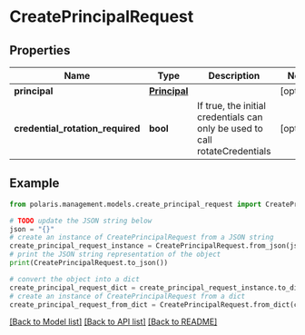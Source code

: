 <!--

 Licensed to the Apache Software Foundation (ASF) under one
 or more contributor license agreements.  See the NOTICE file
 distributed with this work for additional information
 regarding copyright ownership.  The ASF licenses this file
 to you under the Apache License, Version 2.0 (the
 "License"); you may not use this file except in compliance
 with the License.  You may obtain a copy of the License at

   http://www.apache.org/licenses/LICENSE-2.0

 Unless required by applicable law or agreed to in writing,
 software distributed under the License is distributed on an
 "AS IS" BASIS, WITHOUT WARRANTIES OR CONDITIONS OF ANY
 KIND, either express or implied.  See the License for the
 specific language governing permissions and limitations
 under the License.

-->
# CreatePrincipalRequest

## Properties

Name | Type | Description | Notes
------------ | ------------- | ------------- | -------------
**principal** | [**Principal**](Principal.md) |  | [optional] 
**credential_rotation_required** | **bool** | If true, the initial credentials can only be used to call rotateCredentials | [optional] 

## Example

```python
from polaris.management.models.create_principal_request import CreatePrincipalRequest

# TODO update the JSON string below
json = "{}"
# create an instance of CreatePrincipalRequest from a JSON string
create_principal_request_instance = CreatePrincipalRequest.from_json(json)
# print the JSON string representation of the object
print(CreatePrincipalRequest.to_json())

# convert the object into a dict
create_principal_request_dict = create_principal_request_instance.to_dict()
# create an instance of CreatePrincipalRequest from a dict
create_principal_request_from_dict = CreatePrincipalRequest.from_dict(create_principal_request_dict)
```
[[Back to Model list]](../README.md#documentation-for-models) [[Back to API list]](../README.md#documentation-for-api-endpoints) [[Back to README]](../README.md)


